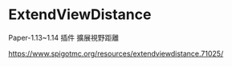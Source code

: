 # ExtendViewDistance
Paper-1.13~1.14 插件 擴展視野距離

https://www.spigotmc.org/resources/extendviewdistance.71025/

